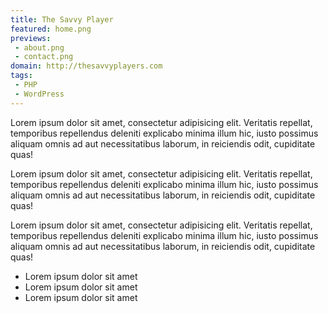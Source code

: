 ```yaml
---
title: The Savvy Player
featured: home.png
previews:
 - about.png
 - contact.png
domain: http://thesavvyplayers.com
tags: 
 - PHP
 - WordPress
---
```


Lorem ipsum dolor sit amet, consectetur adipisicing elit. Veritatis repellat, temporibus repellendus deleniti explicabo minima illum hic, iusto possimus aliquam omnis ad aut necessitatibus laborum, in reiciendis odit, cupiditate quas!

Lorem ipsum dolor sit amet, consectetur adipisicing elit. Veritatis repellat, temporibus repellendus deleniti explicabo minima illum hic, iusto possimus aliquam omnis ad aut necessitatibus laborum, in reiciendis odit, cupiditate quas!

Lorem ipsum dolor sit amet, consectetur adipisicing elit. Veritatis repellat, temporibus repellendus deleniti explicabo minima illum hic, iusto possimus aliquam omnis ad aut necessitatibus laborum, in reiciendis odit, cupiditate quas!

- Lorem ipsum dolor sit amet
- Lorem ipsum dolor sit amet
- Lorem ipsum dolor sit amet